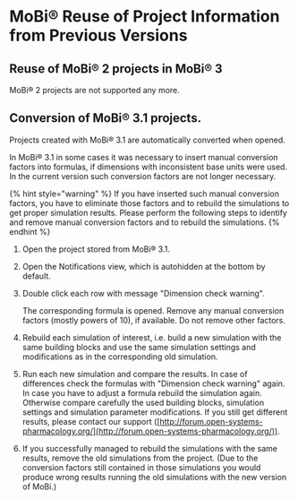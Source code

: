 # MoBi®‌ Reuse of Project Information from Previous Versions

## Reuse of MoBi® 2 projects in MoBi® 3‌
MoBi® 2 projects are not supported any more.

## Conversion of MoBi® 3.1 projects.

Projects created with MoBi® 3.1 are automatically converted when opened.

In MoBi® 3.1 in some cases it was necessary to insert manual conversion factors into formulas, if dimensions with inconsistent base units were used. In the current version such conversion factors are not longer necessary.

{% hint style="warning" %}
If you have inserted such manual conversion factors, you have to eliminate those factors and to rebuild the simulations to get proper simulation results. Please perform the following steps to identify and remove manual conversion factors and to rebuild the simulations.
{% endhint %}

1.  Open the project stored from MoBi® 3.1.

2.  Open the Notifications view, which is autohidden at the bottom by default.

3.  Double click each row with message "Dimension check warning".

	The corresponding formula is opened. Remove any manual conversion factors (mostly powers of 10), if available. Do not remove other factors.

4.  Rebuild each simulation of interest, i.e. build a new simulation with the same building blocks and use the same simulation settings and modifications as in the corresponding old simulation.

5.  Run each new simulation and compare the results. In case of differences check the formulas with "Dimension check warning" again. In case you have to adjust a formula rebuild the simulation again. Otherwise compare carefully the used building blocks, simulation settings and simulation parameter modifications. If you still get different results, please contact our support ([http://forum.open-systems-pharmacology.org/](http://forum.open-systems-pharmacology.org/)).

6.  If you successfully managed to rebuild the simulations with the same results, remove the old simulations from the project. (Due to the conversion factors still contained in those simulations you would produce wrong results running the old simulations with the new version of MoBi.)
